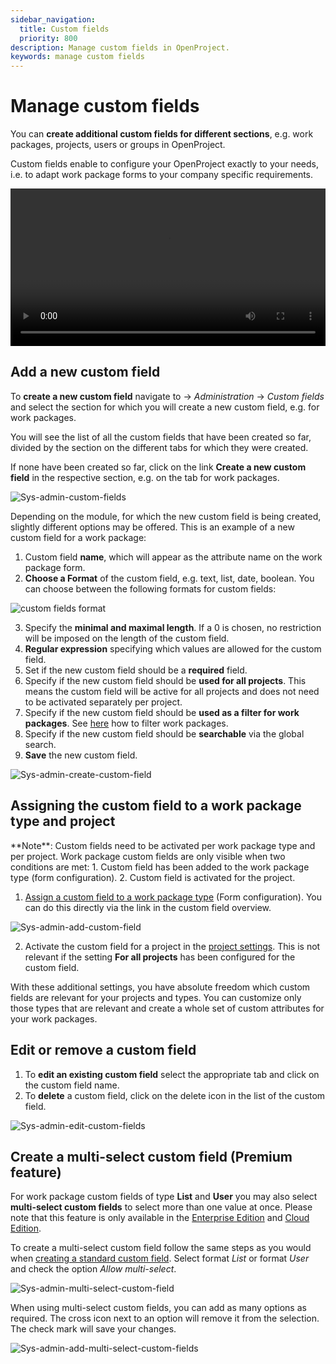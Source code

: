 ```yaml
---
sidebar_navigation:
  title: Custom fields
  priority: 800
description: Manage custom fields in OpenProject.
keywords: manage custom fields
---
```

# Manage custom fields

You can **create additional custom fields for different sections**, e.g. work packages, projects, users or groups in OpenProject.

Custom fields enable to configure your OpenProject exactly to your needs, i.e. to adapt work package forms to your company specific requirements.

<video src="https://openproject-docs.s3.eu-central-1.amazonaws.com/videos/OpenProject-Forms-and-Custom-Fields-1.mp4" type="video/mp4" controls="" style="width:100%"></video>

## Add a new custom field

To **create a new custom field** navigate to -> *Administration* -> *Custom fields* and select the section for which you will create a new custom field, e.g. for work packages.

You will see the list of all the custom fields that have been created so far, divided by the section on the different tabs for which they were created.

If none have been created so far, click on the link **Create a new custom field** in the respective section, e.g. on the tab for work packages.

![Sys-admin-custom-fields](Sys-admin-custom-fields.png)

Depending on the module, for which the new custom field is being  created, slightly different options may be offered. This is an example of a new custom field for a work package:

1. Custom field **name**, which will appear as the attribute name on the work package form.
2. **Choose a Format** of the custom field, e.g. text, list, date, boolean. You can choose between the following formats for custom fields:

![custom fields format](image-20200122112806127.png)

3. Specify the **minimal and maximal length**. If a 0 is chosen, no restriction will be imposed on the length of the custom field.
4. **Regular expression** specifying which values are allowed for the custom field.
5. Set if the new custom field should be a **required** field.
6. Specify if the new custom field should be **used for all projects**. This means the custom field will be active for all projects and does not need to be activated separately per project.
7. Specify if the new custom field should be **used as a filter for work packages**. See [here](../../user-guide/work-packages/work-package-table-configuration/#filter-work-packages) how to filter work packages.
8. Specify if the new custom field should be **searchable** via the global search.
9. **Save** the new custom field.

![Sys-admin-create-custom-field](Sys-admin-create-custom-field.png)

## Assigning the custom field to a work package type and project

<div class="alert alert-info" role="alert">
**Note**: Custom fields need to be activated per work package type and per project. Work package custom fields are only visible when two conditions are met:
    1. Custom field has been added to the work package type (form configuration).
    2. Custom field is activated for the project.
</div>

1. [Assign a custom field to a work package type](../manage-work-packages/work-package-types/#work-package-form-configuration-premium-feature) (Form configuration). You can do this directly via the link in the custom field overview.

![Sys-admin-add-custom-field](Sys-admin-add-custom-field.png)

2. Activate the custom field for a project in the [project settings](../../user-guide/projects/project-settings/custom-fields/). This is not relevant if the setting **For all projects** has been configured for the custom field.

With these additional settings, you have absolute freedom which custom fields are relevant for your projects and types. You can customize only those types that are relevant and create a whole set of custom attributes for your work packages.

## Edit or remove a custom field

1. To **edit an existing custom field** select the appropriate tab and click on the custom field name.
2. To **delete** a custom field, click on the delete icon in the list of the custom field.

![Sys-admin-edit-custom-fields](Sys-admin-edit-custom-fields.png)



## Create a multi-select custom field (Premium feature)

For work package custom fields of type **List** and **User** you may also select **multi-select custom fields** to select more than one value at once.
Please note that this feature is only available in the [Enterprise Edition](https://www.openproject.org/enterprise-edition/) and [Cloud Edition](https://www.openproject.org/hosting/).

To create a multi-select custom field follow the same steps as you would when [creating a standard custom field](#add-a-new-custom-field). Select format *List* or format *User* and check the option *Allow multi-select*.

![Sys-admin-multi-select-custom-field](Sys-admin-multi-select-custom-field.png)



When using multi-select custom fields, you can add as many options as required. The cross icon next to an option will remove it from the selection. The check mark will save your changes.

![Sys-admin-add-multi-select-custom-fields](Sys-admin-add-multi-select-custom-fields.png)
